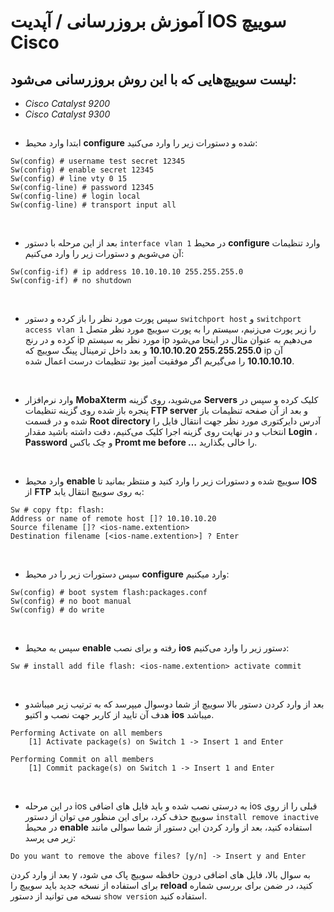 # آموزش بروزرسانی / آپدیت IOS سوییچ Cisco
## لیست سوییچ‌هایی که با این روش بروزرسانی می‌شود:
- *Cisco Catalyst 9200*
- *Cisco Catalyst 9300* 
##
- ابتدا وارد محیط **configure** شده و دستورات زیر را وارد می‌کنید:
```
Sw(config) # username test secret 12345
Sw(config) # enable secret 12345
Sw(config) # line vty 0 15
Sw(config-line) # password 12345
Sw(config-line) # login local
Sw(config-line) # transport input all
```
<br />

- بعد از این مرحله با دستور ```interface vlan 1```  در محیط **configure** وارد تنظیمات آن می‌شویم و دستورات زیر را  وارد می‌کنیم:
```
Sw(config-if) # ip address 10.10.10.10 255.255.255.0
Sw(config-if) # no shutdown
```
<br />

- سپس پورت مورد نظر را باز کرده و دستور ```switchport host``` و  ```switchport access vlan 1``` را زیر پورت می‌زنیم، سیستم را به پورت سوییچ مورد نظر متصل کرده و در رنج ip مورد نظر به سیستم ip می‌دهیم به عنوان مثال در اینجا می‌شود **255.255.255.0 10.10.10.20** و بعد داخل ترمینال پینگ سوییچ که ip آن **10.10.10.10** را می‌گیریم اگر موفقیت آمیز بود تنظیمات درست اعمال شده.

<br />

- وارد نرم‌افزار **MobaXterm** می‌شوید، روی گزینه **Servers** کلیک کرده و سپس در پنجره باز شده روی گزینه تنظیمات **FTP server** و بعد از آن صفحه تنظیمات باز شده و در قسمت **Root directory** آدرس دایرکتوری مورد نظر جهت انتقال فایل را انتخاب و در نهایت روی گزینه اجرا کلیک می‌کنیم، دقت داشته باشید مقدار **Login** ، **Password** و چک باکس **Promt me before …** را  خالی بگذارید.

<br />

- وارد محیط **enable** سوییچ شده و دستورات زیر را  وارد کنید و منتظر بمانید تا **IOS** از **FTP** به روی سوییچ انتقال یابد:
```
Sw # copy ftp: flash:
Address or name of remote host []? 10.10.10.20
Source filename []? <ios-name.extention>
Destination filename [<ios-name.extention>] ? Enter
```

<br />

- سپس دستورات زیر را در محیط **configure** وارد میکنیم:
```
Sw(config) # boot system flash:packages.conf
Sw(config) # no boot manual
Sw(config) # do write
```

<br />

- سپس به محیط **enable** رفته و برای نصب **ios** دستور زیر را وارد می‌کنیم:
```
Sw # install add file flash: <ios-name.extention> activate commit
```

<br />

- بعد از وارد کردن دستور بالا سوییچ از شما دوسوال میپرسد که به ترتیب زیر میباشدو هدف آن
تایید از کاربر جهت نصب و اکتیو **ios** میباشد.
```
Performing Activate on all members
    [1] Activate package(s) on Switch 1 -> Insert 1 and Enter

Performing Commit on all members
    [1] Commit package(s) on Switch 1 -> Insert 1 and Enter
```

<br />

- در این مرحله ios به درستی نصب شده و باید فایل های اضافی ios قبلی را از روی سوییچ حذف کرد، برای این منظور می توان از دستور ```install remove inactive``` در محیط **enable** استفاده کنید، بعد از وارد کردن این دستور از شما سوالی مانند زیر می پرسد:

```
Do you want to remove the above files? [y/n] -> Insert y and Enter
```

بعد از وارد کردن y به سوال بالا، فایل های اضافی درون حافظه سوییچ پاک می شود، برای استفاده از نسخه جدید باید سوییچ را **reload** کنید، در ضمن برای بررسی شماره نسخه می توانید از دستور ```show version``` استفاده کنید.